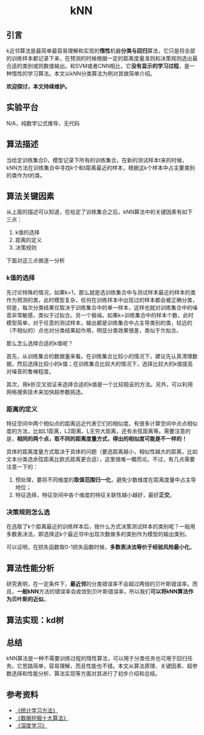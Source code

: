 # 　　　　　　kNN
## 引言

k近邻算法是最简单最容易理解和实现的**惰性**机器**分类与回归**算法，它只是将全部的训练样本都记录下来，在预测的时候根据一定的距离度量准则和决策规则选出最合适的类别或则数值输出。和SVM或者CNN相比，它**没有显示的学习过程**，是一种惰性的学习算法。本文以kNN分类算法为例对其做简单介绍。

**欢迎探讨，本文持续维护。**

## 实验平台

N/A，纯数学公式推导，无代码

## 算法描述

当给定训练集合D，模型记录下所有的训练集合，在新的测试样本t来的时候，kNN方法在训练集合中寻找k个和t距离最近的样本，根据这k个样本中占主要类别的类作为t的类。

## 算法关键因素
从上面的描述可以知道，在给定了训练集合之后，kNN算法中的关键因素有如下三点：

1. k值的选择
2. 距离的定义
3. 决策规则

下面对这三点做逐一分析
### k值的选择

先讨论特殊的情况，如果k=1，那么就是选训练集合中与测试样本最近的样本的类作为预测的类，此时模型复杂，任何在训练样本中出现过的样本都会被正确分类，但是，每次分类结果仅取决于训练集合中的单一样本，这样也就对训练集合中的噪音非常敏感，类似于过拟合。另一个极端，如果k=训练集合中的样本个数，此时模型简单，对于任意的测试样本，输出都是训练集合中占主导类别的类，较远的（不相似的）点也对分类结果起作用，明显分类效果很差，类似于欠拟合。

那么怎么选择合适的k值呢？

首先，从训练集合的数据量来看。在训练集合比较小的情况下，建议先认真清理数据，然后选择比较小的k值；在训练集合比较大的情况下，选择比较大的k值提高对噪音的鲁棒程度。

其次，用k折交叉验证来选择合适的k值是一个比较稳妥的方法。另外，可以利用网格搜索技术来加快超参数挑选。

### 距离的定义

特征空间中两个相似点的距离远近代表它们的相似度。有很多计算空间中点点相似度的方法，比如L1距离，L2距离，L无穷大距离，还有余弦距离等。需要注意的是，**相同的两个点，取不同的距离度量方式，得出的相似度可能是不一样的！**

具体的距离度量方式取决于具体的问题（要选距离越小，相似性越大的距离，比如文本分类选余弦距离比欧氏距离更合适），这里很难一概而论。不过，有几点需要注意一下的：

1. 预处理，要将不同维度的**取值范围归一化**，避免少数维度在距离度量中占主导地位；
2. 特征选择，特征空间中各个维度的特征关联性越小越好，最好**正交**。

### 决策规则怎么选

在选取了k个距离最近的训练样本后，按什么方式决策测试样本的类别呢？一般用多数表决法，即选择这k个最近邻中出现次数做多的类别作为模型的输出类别。

可以证明，在损失函数取0-1损失函数时候，**多数表决法等价于经验风险最小化**。

## 算法性能分析

研究表明，在一定条件下，**最近邻**的分类错误率不会超过两倍的贝叶斯错误率。而且，**一般kNN**方法的错误率会收敛到贝叶斯错误率，所以我们**可以将kNN算法作为贝叶斯的近似**。

## 算法实现：kd树


## 总结

kNN算法是一种不需要训练过程的惰性算法，可以用于分类任务也可用于回归任务。它思路简单，容易理解，而且性能也不错。本文从算法原理、关键因素、超参数选择和性能分析、算法实现等方面对其进行了初步介绍和总结。

## 参考资料

+ [《统计学习方法》](https://book.douban.com/subject/10590856/)
+ [《数据挖掘十大算法》](https://book.douban.com/subject/24735417/)
+ [《深度学习》](https://book.douban.com/subject/27087503/)
